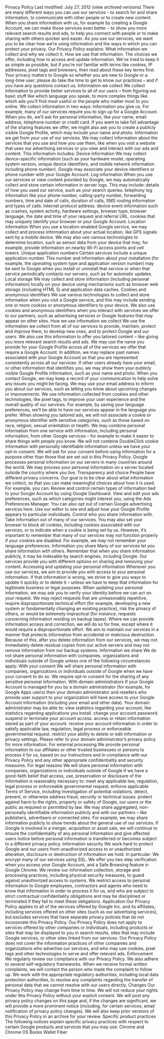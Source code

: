 Privacy Policy
Last modified: July 27, 2012 (view archived versions)
There are many different ways you can use our services – to search for and share information, to
communicate with other people or to create new content. When you share information with us, for
example by creating a Google Account, we can make those services even better – to show you
more relevant search results and ads, to help you connect with people or to make sharing with
others quicker and easier. As you use our services, we want you to be clear how we’re using
information and the ways in which you can protect your privacy.
Our Privacy Policy explains:
What information we collect and why we collect it.
How we use that information.
The choices we offer, including how to access and update information.
We’ve tried to keep it as simple as possible, but if you’re not familiar with terms like cookies, IP
addresses, pixel tags and browsers, then read about these key terms first. Your privacy matters to
Google so whether you are new to Google or a long-time user, please do take the time to get to
know our practices – and if you have any questions contact us.
Information we collect
We collect information to provide better services to all of our users – from figuring out basic stuff
like which language you speak, to more complex things like which ads you’ll find most useful or the
people who matter most to you online.
We collect information in two ways:
Information you give us. For example, many of our services require you to sign up for a
Google Account. When you do, we’ll ask for personal information, like your name, email
address, telephone number or credit card. If you want to take full advantage of the sharing
features we offer, we might also ask you to create a publicly visible Google Profile, which may
include your name and photo.
Information we get from your use of our services. We may collect information about the
services that you use and how you use them, like when you visit a website that uses our
advertising services or you view and interact with our ads and content. This information
includes:
Device information
We may collect device-specific information (such as your hardware model, operating
system version, unique device identifiers, and mobile network information including
phone number). Google may associate your device identifiers or phone number with
your Google Account.
Log information
When you use our services or view content provided by Google, we may automatically
collect and store certain information in server logs. This may include:
details of how you used our service, such as your search queries.
telephony log information like your phone number, calling-party number,
forwarding numbers, time and date of calls, duration of calls, SMS routing
information and types of calls.
Internet protocol address.
device event information such as crashes, system activity, hardware settings,
browser type, browser language, the date and time of your request and referral
URL.
cookies that may uniquely identify your browser or your Google Account.
Location information
When you use a location-enabled Google service, we may collect and process
information about your actual location, like GPS signals sent by a mobile device. We
may also use various technologies to determine location, such as sensor data from your
device that may, for example, provide information on nearby Wi-Fi access points and
cell towers.
Unique application numbers
Certain services include a unique application number. This number and information
about your installation (for example, the operating system type and application version
number) may be sent to Google when you install or uninstall that service or when that
service periodically contacts our servers, such as for automatic updates.
Local storage
We may collect and store information (including personal information) locally on your
device using mechanisms such as browser web storage (including HTML 5) and
application data caches.
Cookies and anonymous identifiers
We use various technologies to collect and store information when you visit a Google
service, and this may include sending one or more cookies or anonymous identifiers to
your device. We also use cookies and anonymous identifiers when you interact with
services we offer to our partners, such as advertising services or Google features that
may appear on other sites.
How we use information we collect
We use the information we collect from all of our services to provide, maintain, protect and improve
them, to develop new ones, and to protect Google and our users. We also use this information to
offer you tailored content – like giving you more relevant search results and ads.
We may use the name you provide for your Google Profile across all of the services we offer that
require a Google Account. In addition, we may replace past names associated with your Google
Account so that you are represented consistently across all our services. If other users already
have your email, or other information that identifies you, we may show them your publicly visible
Google Profile information, such as your name and photo.
When you contact Google, we may keep a record of your communication to help solve any issues
you might be facing. We may use your email address to inform you about our services, such as
letting you know about upcoming changes or improvements.
We use information collected from cookies and other technologies, like pixel tags, to improve your
user experience and the overall quality of our services. For example, by saving your language
preferences, we’ll be able to have our services appear in the language you prefer. When showing
you tailored ads, we will not associate a cookie or anonymous identifier with sensitive categories,
such as those based on race, religion, sexual orientation or health.
We may combine personal information from one service with information, including personal
information, from other Google services – for example to make it easier to share things with people
you know. We will not combine DoubleClick cookie information with personally identifiable
information unless we have your opt-in consent.
We will ask for your consent before using information for a purpose other than those that are set
out in this Privacy Policy.
Google processes personal information on our servers in many countries around the world. We
may process your personal information on a server located outside the country where you live.
Transparency and choice
People have different privacy concerns. Our goal is to be clear about what information we collect,
so that you can make meaningful choices about how it is used. For example, you can:
Review and control certain types of information tied to your Google Account by using Google
Dashboard.
View and edit your ads preferences, such as which categories might interest you, using the
Ads Preferences Manager. You can also opt out of certain Google advertising services here.
Use our editor to see and adjust how your Google Profile appears to particular individuals.
Control who you share information with.
Take information out of many of our services.
You may also set your browser to block all cookies, including cookies associated with our services,
or to indicate when a cookie is being set by us. However, it’s important to remember that many of
our services may not function properly if your cookies are disabled. For example, we may not
remember your language preferences.
Information you share
Many of our services let you share information with others. Remember that when you share
information publicly, it may be indexable by search engines, including Google. Our services provide
you with different options on sharing and removing your content.
Accessing and updating your personal information
Whenever you use our services, we aim to provide you with access to your personal information. If
that information is wrong, we strive to give you ways to update it quickly or to delete it – unless we
have to keep that information for legitimate business or legal purposes. When updating your
personal information, we may ask you to verify your identity before we can act on your request.
We may reject requests that are unreasonably repetitive, require disproportionate technical effort
(for example, developing a new system or fundamentally changing an existing practice), risk the
privacy of others, or would be extremely impractical (for instance, requests concerning information
residing on backup tapes).
Where we can provide information access and correction, we will do so for free, except where it
would require a disproportionate effort. We aim to maintain our services in a manner that protects
information from accidental or malicious destruction. Because of this, after you delete information
from our services, we may not immediately delete residual copies from our active servers and may
not remove information from our backup systems.
Information we share
We do not share personal information with companies, organizations and individuals outside of
Google unless one of the following circumstances apply:
With your consent
We will share personal information with companies, organizations or individuals outside of
Google when we have your consent to do so. We require opt-in consent for the sharing of
any sensitive personal information.
With domain administrators
If your Google Account is managed for you by a domain administrator (for example, for
Google Apps users) then your domain administrator and resellers who provide user support
to your organization will have access to your Google Account information (including your
email and other data). Your domain administrator may be able to:
view statistics regarding your account, like statistics regarding applications you install.
change your account password.
suspend or terminate your account access.
access or retain information stored as part of your account.
receive your account information in order to satisfy applicable law, regulation, legal
process or enforceable governmental request.
restrict your ability to delete or edit information or privacy settings.
Please refer to your domain administrator’s privacy policy for more information.
For external processing
We provide personal information to our affiliates or other trusted businesses or persons to
process it for us, based on our instructions and in compliance with our Privacy Policy and any
other appropriate confidentiality and security measures.
For legal reasons
We will share personal information with companies, organizations or individuals outside of
Google if we have a good-faith belief that access, use, preservation or disclosure of the
information is reasonably necessary to:
meet any applicable law, regulation, legal process or enforceable governmental
request.
enforce applicable Terms of Service, including investigation of potential violations.
detect, prevent, or otherwise address fraud, security or technical issues.
protect against harm to the rights, property or safety of Google, our users or the public
as required or permitted by law.
We may share aggregated, non-personally identifiable information publicly and with our partners –
like publishers, advertisers or connected sites. For example, we may share information publicly to
show trends about the general use of our services.
If Google is involved in a merger, acquisition or asset sale, we will continue to ensure the
confidentiality of any personal information and give affected users notice before personal
information is transferred or becomes subject to a different privacy policy.
Information security
We work hard to protect Google and our users from unauthorized access to or unauthorized
alteration, disclosure or destruction of information we hold. In particular:
We encrypt many of our services using SSL.
We offer you two step verification when you access your Google Account, and a Safe
Browsing feature in Google Chrome.
We review our information collection, storage and processing practices, including physical
security measures, to guard against unauthorized access to systems.
We restrict access to personal information to Google employees, contractors and agents who
need to know that information in order to process it for us, and who are subject to strict
contractual confidentiality obligations and may be disciplined or terminated if they fail to meet
these obligations.
Application
Our Privacy Policy applies to all of the services offered by Google Inc. and its affiliates, including
services offered on other sites (such as our advertising services), but excludes services that have
separate privacy policies that do not incorporate this Privacy Policy.
Our Privacy Policy does not apply to services offered by other companies or individuals, including
products or sites that may be displayed to you in search results, sites that may include Google
services, or other sites linked from our services. Our Privacy Policy does not cover the information
practices of other companies and organizations who advertise our services, and who may use
cookies, pixel tags and other technologies to serve and offer relevant ads.
Enforcement
We regularly review our compliance with our Privacy Policy. We also adhere to several self
regulatory frameworks. When we receive formal written complaints, we will contact the person who
made the complaint to follow up. We work with the appropriate regulatory authorities, including
local data protection authorities, to resolve any complaints regarding the transfer of personal data
that we cannot resolve with our users directly.
Changes
Our Privacy Policy may change from time to time. We will not reduce your rights under this Privacy
Policy without your explicit consent. We will post any privacy policy changes on this page and, if
the changes are significant, we will provide a more prominent notice (including, for certain services,
email notification of privacy policy changes). We will also keep prior versions of this Privacy Policy
in an archive for your review.
Specific product practices
The following notices explain specific privacy practices with respect to certain Google products and
services that you may use:
Chrome and Chrome OS
Books
Wallet
Fiber